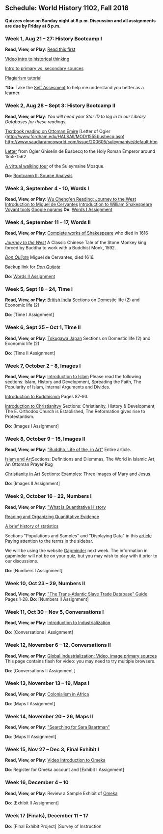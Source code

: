 ## Schedule: World History 1102, Fall 2016 ##

#### Quizzes close on Sunday night at 8 p.m. Discussion and all assignments are due by Friday at 8 p.m. ####

### Week 1, Aug 21 – 27: History Bootcamp I ###
**Read, View, or Play**: [Read this first](http://jacknorton.org/read-this-first-yes-before-the-syllabus/)  

[Video intro to historical thinking](http://teachinghistory.org/historical-thinking-intro) 

[Intro to primary vs. secondary sources](http://www.collectionscanada.gc.ca/education/008-3010-e.html) 

[Plagiarism tutorial](http://www.lib.usm.edu/legacy/plag/plagiarismtutorial.php)

***Do**: Take the [Self Assesment](https://docs.google.com/forms/d/e/1FAIpQLSfZJqhI6XCHujrBYZuyLj1Cz5iI1i-epK59_kEy3lSQcUqtmQ/viewform) to help me understand you better as a learner.

### Week 2, Aug 28 – Sept 3: History Bootcamp II ###

**Read, View, or Play**: _You will need your Star ID to log in to our Library Databases for these readings._

[Textbook reading on Ottoman Emire](http://go.galegroup.com.ndcproxy.mnpals.net/ps/retrieve.do?inPS=true&prodId=GVRL&userGroupName=mnanorman&docId=GALE|CX2587300152&contentSegment=&searchId=R3&tabID=T003&resultListType=RESULT_LIST&currentPosition=4&searchResultsType=)
[Letter of Ogier (http://www.fordham.edu/HALSAll/MOD/1555busbecq.asp)
http://www.saudiaramcoworld.com/issue/200605/suleymaniye/default.htm

[Letter](http://www.fordham.edu/HALSAll/MOD/1555busbecq.asp) from Ogier Ghiselin de Busbecq to the Holy Roman Emperor around 1555-1562

[A virtual walking tour](http://www.saudiaramcoworld.com/issue/200605/suleymaniye/default.htm) of the Suleymaine Mosque.

**Do**: [Bootcamp II: Source Analysis](http://jacknorton.org/history-bootcamp-ii-assignment/)

### Week 3, September 4 - 10, Words I ###

**Read, View, or Play**: [Wu Cheng'en Reading: Journey to the West](http://ndcproxy.mnpals.net/login?url=http://go.galegroup.com.ndcproxy.mnpals.net/ps/i.do?id=GALE%7CCX3408400942&v=2.1&u=mnanorman&it=r&p=GVRL&sw=w&asid=1453312f7fee83dc810a8230456ba58f)
[Introduction to Miguel de Cervantes](http://ndcproxy.mnpals.net/login?url=http://go.galegroup.com/ps/i.do?p=GVRL&sw=w&u=mnanorman&v=2.1&it=r&id=GALE%7CCX3426300053&asid=085cc719525ec6cf3e17e24c155b4cfb)
[Introduction to William Shakespeare](http://ndcproxy.mnpals.net/login?url=http://go.galegroup.com.ndcproxy.mnpals.net/ps/i.do?id=GALE%7CCX3426300095&v=2.1&u=mnanorman&it=r&p=GVRL&sw=w&asid=c255b87a5448f275b0f7be358b9fa0f9)
[Voyant tools](http://voyant-tools.org/)
[Google ngrams](https://books.google.com/ngrams)
**Do**: [Words I Assignment](http://jacknorton.org/wp-content/uploads/2016/09/words1_intro_distant_reading.html)

### Week 4, September 11 – 17, Words II ###

**Read, View, or Play**: [Complete works of Shakespeare](http://norvig.com/ngrams/shakespeare.txt) who died in 1616 

[_Journey to the West_](http://www.chine-informations.com/fichiers/jourwest.pdf) A Classic Chinese Tale of the Stone Monkey king forced by Buddha to work with a Buddhist Monk, 1592.

[_Don Quijote_](http://www.gutenberg.org/cache/epub/996/pg996.txt) Miguel de Cervantes, died 1616. 

Backup link for [_Don Quijote_](http://cervantes.tamu.edu/english/ctxt/DQ\_Ormsby/part1\_DQ\_Ormsby.html)

**Do**: [Words II Assignment](http://jacknorton.org/wp-content/uploads/2016/09/words-2-assignment_1102_FA16.html)

### Week 5, Sept 18 – 24, Time I ###

**Read, View, or Play**: [British India](http://dailylife2.abc-clio.com.ndcproxy.mnpals.net/Topics/Display/1426845?webSiteCode=SLN_DLTH_AC&returnToPage=%2fTopics%2fDisplay%2f1426845&token=2CEA775BB93B98E0CA5328E0A8D5544E&casError=False) Sections on Domestic life (2) and Economic life (2)

**Do**: [Time I Assignment]

### Week 6, Sept 25 – Oct 1, Time II ###

**Read, View, or Play**: [Tokugawa Japan](http://dailylife2.abc-clio.com.ndcproxy.mnpals.net/Topics/Display/1426560) Sections on Domestic life (2) and Economic life (2)

**Do**: [Time II Assignment]

### Week 7, October 2 – 8, Images I ###
**Read, View, or Play**: [Introduction to Islam](http://ndcproxy.mnpals.net/login?url=http://go.galegroup.com.ndcproxy.mnpals.net/ps/i.do?id=GALE%7CCX3448400024&v=2.1&u=mnanorman&it=r&p=GVRL&sw=w&asid=50b04c9ec6378d9504b61c41643c7427) Please read the following sections: Islam, History and Development, Spreading the Faith, The Popularity of Islam,  Internal Arguments and Divides.

[Introduction to Buddhismm](http://ndcproxy.mnpals.net/login?url=http://go.galegroup.com.ndcproxy.mnpals.net/ps/i.do?id=GALE%7CCX3448400014&v=2.1&u=mnanorman&it=r&p=GVRL&sw=w&asid=1a0374b2514b1dd0f3d583690360b705) Pages 87-93.

[Introduction to Christianityy](http://ndcproxy.mnpals.net/login?url=http://go.galegroup.com.ndcproxy.mnpals.net/ps/i.do?id=GALE%7CCX3448400015&v=2.1&u=mnanorman&it=r&p=GVRL&sw=w&asid=c534307c802bbd01e96c5245842d7ee2) Sections: Christianity, History & Development, The E. Orthodox Church is Established, The Reformation gives rise to Protestantism. 

**Do**: [Images I Assignment]

### Week 8, October 9 – 15, Images II ###
**Read, View, or Play**: ["Buddha, Life of the, in Art"](http://ndcproxy.mnpals.net/login?url=http://go.galegroup.com.ndcproxy.mnpals.net/ps/i.do?id=GALE%7CCX3402600075&v=2.1&u=mnanorman&it=r&p=GVRL&sw=w&asid=f484a0c724af9aa2c010b6c7f4f440cb) Entire article. 

[Islam and Art](http://ndcproxy.mnpals.net/login?url=http://go.galegroup.com.ndcproxy.mnpals.net/ps/i.do?id=GALE%7CCX2347100021&v=2.1&u=mnanorman&it=r&p=GVRL&sw=w&asid=3a860461ed4edfef449b44633a52739c)Sections: Definitions and Dilemmas, The World in Islamic Art, An Ottoman Prayer Rug

[Christianity in Art](http://ndcproxy.mnpals.net/login?url=http://go.galegroup.com.ndcproxy.mnpals.net/ps/i.do?id=GALE%7CCX2347100020&v=2.1&u=mnanorman&it=r&p=GVRL&sw=w&asid=bf76c9036307e2f9364377a1df4b5ccf) Sections: Examples: Three Images of Mary and Jesus. 

**Do**: [Images II Assignment]


### Week 9, October 16 – 22, Numbers I ###
**Read, View, or Play**: ["What is Quantitative History](http://historymatters.gmu.edu/mse/numbers/what.html)

[Reading and Organizing Quantitative Evidence](http://historymatters.gmu.edu/mse/numbers/reading.html)

[A brief history of statistics](http://go.galegroup.com.ndcproxy.mnpals.net/ps/i.do?id=GALE%7cCX3404901078&v=2.1&u=mnanorman&it=r&p=GVRL&sw=w&asid=a0b1eeb84f1fc49798321d83e9d4f9f6)

Sections "Populations and Samples" and "Displaying Data" in this [article](http://go.galegroup.com.ndcproxy.mnpals.net/ps/i.do?id=GALE%7cCX3438100601&v=2.1&u=mnanorman&it=r&p=GVRL&sw=w&asid=869240d579dc9f0b42e9568558c01eaa)
Paying attention to the terms in the sidebar.

We will be using the website [Gapminder](http://www.gapminder.org/) next
week. The information in gapminder will not be on your quiz, but you may
wish to play with it prior to our discussions.

**Do**: [Numbers I Assignment]

### Week 10, Oct 23 – 29, Numbers II ###

**Read, View, or Play**: ["The Trans-Atlantic Slave Trade Database" Guide](http://www.slavevoyages.org/documents/download/VoyagesGuide.pdf) Pages 1-28. 
**Do**: [Numbers II Assignment]

### Week 11, Oct 30 – Nov 5, Conversations I ###
**Read, View, or Play**: [Introduction to Industrialization](http://ndcproxy.mnpals.net/login?url=http://search.credoreference.com/content/entry/chambdictwh/industrialization/0?searchId=43aec002-6810-11e6-8703-0aea1e3b2a47&result=10)

**Do**: [Conversations I Assignment]

### Week 12, November 6 – 12, Conversations II  ###
**Read, View, or Play**: [Global Industrialization: Video, image primary sources](http://www.learner.org/courses/worldhistory/unit_main_19.html) This page contains flash for video: you may need to try multiple browsers. 

**Do**: [Conversations II Assignment ]

### Week 13, November 13 – 19, Maps I ###

**Read, View, or Play**: [Colonialism in Africa](http://ndcproxy.mnpals.net/login?url=http://go.galegroup.com.ndcproxy.mnpals.net/ps/i.do?id=GALE%7CCX3400100093&v=2.1&u=mnanorman&it=r&p=GVRL&sw=w&asid=fc4be7b3df4b497d8acefac01d46fe95)

**Do**: [Maps I Assignment]

### Week 14, November 20 – 26, Maps II ###
**Read, View, or Play**: ["Searching for Sara Baartman"](http://pages.jh.edu/~jhumag/0609web/sara.html)

**Do**: [Maps II Assignment]

### Week 15, Nov 27 – Dec 3, Final Exhibit I ###

**Read, View, or Play**: [Video Introduction to Omeka](https://vimeo.com/55973380)

**Do**: Register for Omeka account and [Exhibit I Assignment]


### Week 16, December 4 – 10

**Read, View, or Play**: Review a Sample Exhibit of [Omeka](http://himalayancollections.commons.yale.edu/) 

**Do**: [Exhibit II Assignment]

### Week 17 (Finals), December 11 – 17
**Do**: [Final Exhibit Project]
[Survey of Instruction
